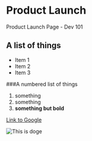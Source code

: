 # Product Launch

Product Launch Page - Dev 101
## A list of things
* Item 1
* Item 2
* Item 3

###A numbered list of things
1. something
2. something
3. **something but bold**

[Link to Google](https://www.google.com)

![This is doge](https://wompampsupport.azureedge.net/fetchimage?siteId=7575&v=2&jpgQuality=100&width=700&url=https%3A%2F%2Fi.kym-cdn.com%2Fentries%2Ficons%2Foriginal%2F000%2F013%2F564%2Fdoge.jpg)